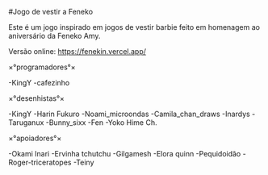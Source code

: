 #Jogo de vestir a Feneko

Este é um jogo inspirado em jogos de vestir barbie feito em homenagem ao aniversário da Feneko Amy.

Versão online: https://fenekin.vercel.app/

×°programadores°×

-KingY
-cafezinho

×°desenhistas°×

-KingY 
-Harin Fukuro
-Noami_microondas
-Camila_chan_draws
-Inardys
-Taruganux
-Bunny_sixx
-Fen 
-Yoko Hime Ch.

×°apoiadores°×

-Okami Inari
-Ervinha tchutchu
-Gilgamesh
-Elora quinn
-Pequidoidão
-Roger-triceratopes
-Teiny